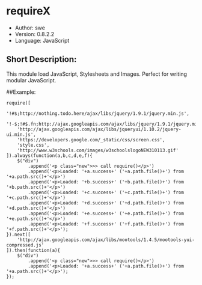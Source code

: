 # requireX
* Author: swe
* Version: 0.8.2.2
* Language: JavaScript

## Short Description:
This module load JavaScript, Stylesheets and Images. Perfect for writing modular JavaScript.


##Example:

	require([
		'!#$;http://nothing.todo.here/ajax/libs/jquery/1.9.1/jquery.min.js',
		'!-$;!#$.fn;http://ajax.googleapis.com/ajax/libs/jquery/1.9.1/jquery.min.js',
		'http://ajax.googleapis.com/ajax/libs/jqueryui/1.10.2/jquery-ui.min.js',
		'https://developers.google.com/_static/css/screen.css',
		'style.css',
		'http://www.w3schools.com/images/w3schoolslogoNEW310113.gif'
	]).always(function(a,b,c,d,e,f){
		$("div")
			.append('<p class="new">>> call require()</p>')
			.append('<p>Loaded: '+a.success+' ('+a.path.file()+') from '+a.path.src()+'</p>')
			.append('<p>Loaded: '+b.success+' ('+b.path.file()+') from '+b.path.src()+'</p>')
			.append('<p>Loaded: '+c.success+' ('+c.path.file()+') from '+c.path.src()+'</p>')
			.append('<p>Loaded: '+d.success+' ('+d.path.file()+') from '+d.path.src()+'</p>')
			.append('<p>Loaded: '+e.success+' ('+e.path.file()+') from '+e.path.src()+'</p>')
			.append('<p>Loaded: '+f.success+' ('+f.path.file()+') from '+f.path.src()+'</p>');
	}).next([
		'http://ajax.googleapis.com/ajax/libs/mootools/1.4.5/mootools-yui-compressed.js'
	]).then(function(a){
		$("div")
			.append('<p class="new">>> call require()</p>')
			.append('<p>Loaded: '+a.success+' ('+a.path.file()+') from '+a.path.src()+'</p>');
	});


